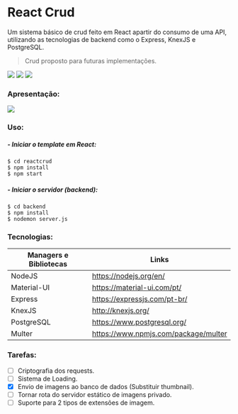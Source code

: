 # React Crud

Um sistema básico de crud feito em React apartir do consumo de uma API, utilizando as tecnologias de backend como o Express, KnexJS e PostgreSQL.
> Crud proposto para futuras implementações.

![](https://img.shields.io/github/stars/RuyVictor/reactcrud) ![](https://img.shields.io/github/repo-size/RuyVictor/reactcrud) ![](https://img.shields.io/github/contributors/RuyVictor/reactcrud)

### Apresentação:
![](https://github.com/RuyVictor/reactcrud/blob/master/apresentacao.gif?raw=true)

### Uso:

##### - Iniciar o template em React:

```
$ cd reactcrud
$ npm install
$ npm start
```

##### - Iniciar o servidor (backend):

```
$ cd backend
$ npm install
$ nodemon server.js
```

### Tecnologias:

| Managers e Bibliotecas | Links |
| ------ | ------ |
| NodeJS | https://nodejs.org/en/ |
| Material-UI | https://material-ui.com/pt/ |
| Express | https://expressjs.com/pt-br/ |
| KnexJS | http://knexjs.org/ |
| PostgreSQL | https://www.postgresql.org/ |
| Multer | https://www.npmjs.com/package/multer |

### Tarefas:

- [ ] Criptografia dos requests.
- [ ] Sistema de Loading.
- [x] Envio de imagens ao banco de dados (Substituir thumbnail).
- [ ] Tornar rota do servidor estático de imagens privado.
- [ ] Suporte para 2 tipos de extensões de imagem.
